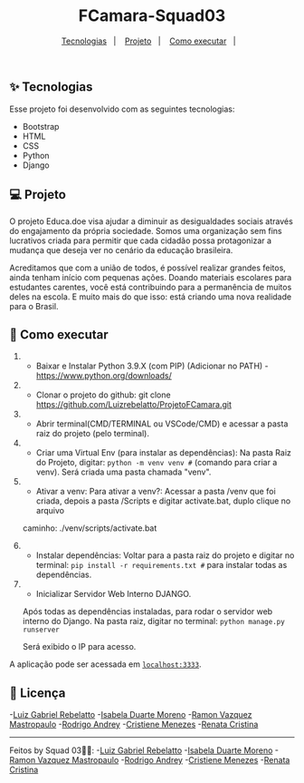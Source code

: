 <h1 align="center">FCamara-Squad03</h1>

<p align="center">
  <a href="#-tecnologias">Tecnologias</a>&nbsp;&nbsp;&nbsp;|&nbsp;&nbsp;&nbsp;
  <a href="#-projeto">Projeto</a>&nbsp;&nbsp;&nbsp;|&nbsp;&nbsp;&nbsp;
  <a href="#-como-executar">Como executar</a>&nbsp;&nbsp;&nbsp;|&nbsp;&nbsp;&nbsp;
</p>

<br>

## ✨ Tecnologias

Esse projeto foi desenvolvido com as seguintes tecnologias:

- Bootstrap
- HTML
- CSS
- Python
- Django


## 💻 Projeto

O projeto Educa.doe visa ajudar a diminuir as desigualdades sociais através do engajamento da própria sociedade. Somos uma organização sem fins lucrativos criada para permitir que cada cidadão possa protagonizar a mudança que deseja ver no cenário da educação brasileira.  

Acreditamos que com a união de todos, é possível realizar grandes feitos, ainda tenham início com pequenas ações. Doando materiais escolares para estudantes carentes, você está contribuindo para a permanência de muitos deles na escola. E muito mais do que isso: está criando uma nova realidade para o Brasil.  

## 🚀 Como executar

1) - Baixar e Instalar Python 3.9.X (com PIP) (Adicionar no PATH) - https://www.python.org/downloads/

2) - Clonar o projeto do github:
    git clone https://github.com/Luizrebelatto/ProjetoFCamara.git

3) - Abrir terminal(CMD/TERMINAL ou VSCode/CMD) e acessar a pasta raiz do projeto (pelo terminal).


4) - Criar uma Virtual Env (para instalar as dependências):
      Na pasta Raiz do Projeto, digitar:
    `python -m venv venv #` (comando para criar a venv).
    Será criada uma pasta chamada "venv".

5) - Ativar a venv:
    Para ativar a venv?:
    Acessar a pasta /venv que foi criada, depois a pasta /Scripts e digitar activate.bat, duplo clique no arquivo

    caminho: ./venv/scripts/activate.bat

6) - Instalar dependências:
    Voltar para a pasta raiz do projeto e digitar no terminal:
    `pip install -r requirements.txt #` para instalar todas as dependências.

7) - Inicializar Servidor Web Interno DJANGO.

    Após todas as dependências instaladas, para rodar o servidor web interno do Django. 
    Na pasta raiz, digitar no terminal:  `python manage.py runserver`
       

    Será exibido o IP para acesso.

A aplicação pode ser acessada em [`localhost:3333`](http://localhost:3333).

## 📄 Licença

-[Luiz Gabriel Rebelatto](https://www.linkedin.com/in/luiz-gabriel-rebelatto-bianchi-67097413b/)
-[Isabela Duarte Moreno](https://www.linkedin.com/in/isabeladuartemoreno/)
-[Ramon Vazquez Mastropaulo](https://www.linkedin.com/in/ramon-vazquez-mastropaulo-073921152/)
-[Rodrigo Andrey](https://www.linkedin.com/in/rodrigo-andrey-silva-6742401a3/)
-[Cristiene Menezes](https://www.linkedin.com/in/cristienemenezes/)
-[Renata Cristina](https://www.linkedin.com/in/renatacristinasantos/)

---

Feitos by Squad 03👋🏻:
-[Luiz Gabriel Rebelatto](https://www.linkedin.com/in/luiz-gabriel-rebelatto-bianchi-67097413b/)
-[Isabela Duarte Moreno](https://www.linkedin.com/in/isabeladuartemoreno/)
-[Ramon Vazquez Mastropaulo](https://www.linkedin.com/in/ramon-vazquez-mastropaulo-073921152/)
-[Rodrigo Andrey](https://www.linkedin.com/in/rodrigo-andrey-silva-6742401a3/)
-[Cristiene Menezes](https://www.linkedin.com/in/cristienemenezes/)
-[Renata Cristina](https://www.linkedin.com/in/renatacristinasantos/)
